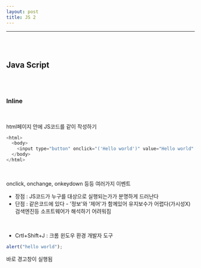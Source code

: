 ```yaml
---
layout: post
title: JS 2
---
```


---

<br><br>

## Java Script

<br><br>

### Inline

<br>

html페이지 안에 JS코드를 같이 작성하기
<br>

```javascript
<html>
  <body>
    <input type="button" onclick="('Hello world')" value="Hello world" />
  </body>
</html>
```

<br>

onclick, onchange, onkeydown 등등 여러가지 이벤트

- 장점 : JS코드가 누구를 대상으로 실행되는가가 분명하게 드러난다
- 단점 : 같은코드에 있다 - '정보'와 '제어'가 함께있어 유지보수가 어렵다(가시성X) 검색엔진등 소프트웨어가 해석하기 어려워짐

<br>

- Crtl+Shift+J : 크롬 윈도우 환경 개발자 도구

```javascript
alert("hello world");
```

바로 경고창이 실행됨
<br>
